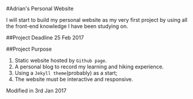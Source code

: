 #Adrian's Personal Website

I will start to build my personal website as my very first project by using all the front-end knowledge I have been studying on.

##Project Deadline
25 Feb 2017

##Project Purpose
1. Static website hosted by `Github page`.
2. A personal blog to record my learning and hiking experience.
3. Using a `Jekyll theme`(probably) as a start;
4. The website must be interactive and responsive.

Modified in 3rd Jan 2017
